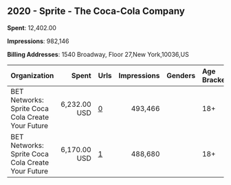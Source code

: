 ## 2020 - Sprite - The Coca-Cola Company 
**Spent**: 12,402.00

**Impressions**: 982,146

**Billing Addresses**: 1540 Broadway, Floor 27,New York,10036,US

|Organization|Spent|Urls|Impressions|Genders|Age Brackets|Country Codes|
|:---|---:|:---|---:|:---|:---|:---|
|BET Networks: Sprite Coca Cola Create Your Future|6,232.00 USD|[0](https://www.snap.com/political-ads/asset/d1020c6507be1502efef11a01c87f0b0f611482df893c31e81b837db7d1f8dfa?mediaType=mp4)|493,466||18+|united states|
|BET Networks: Sprite Coca Cola Create Your Future|6,170.00 USD|[1](https://www.snap.com/political-ads/asset/3e2b8820e7b2e9fc33657fb99d0bb6f649f406670addd61819cae38538e8046e?mediaType=mp4)|488,680||18+|united states|
